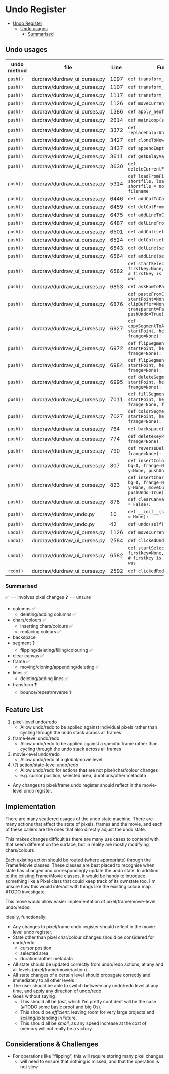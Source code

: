 # Undo Register

- [Undo Register](#undo-register)
  - [Undo usages](#undo-usages)
    - [Summarised](#summarised)


## Undo usages

| undo method | file | Line | Function |
| --- | --- | --- | --- |
`push()` | durdraw/durdraw_ui_curses.py | 1097 | `def transform_bounce(self):` |
`push()` | durdraw/durdraw_ui_curses.py | 1107 | `def transform_repeat(self):` |
`push()` | durdraw/durdraw_ui_curses.py | 1117 | `def transform_reverse(self):` |
`push()` | durdraw/durdraw_ui_curses.py | 1126 | `def moveCurrentFrame(self):` |
`push()` | durdraw/durdraw_ui_curses.py | 1386 | `def apply_neofetch_keys(self):` |
`push()` | durdraw/durdraw_ui_curses.py | 2614 | `def mainLoop(self):` |
`push()` | durdraw/durdraw_ui_curses.py | 3372 | `def replaceColorUnderCursor(self):` |
`push()` | durdraw/durdraw_ui_curses.py | 3427 | `def cloneToNewFrame(self):` |
`push()` | durdraw/durdraw_ui_curses.py | 3437 | `def appendEmptyFrame(self):` |
`push()` | durdraw/durdraw_ui_curses.py | 3611 | `def getDelayValue(self):` |
`push()` | durdraw/durdraw_ui_curses.py | 3630 | `def deleteCurrentFramePrompt(self):` |
`push()` | durdraw/durdraw_ui_curses.py | 5314 | `def loadFromFile(self, shortfile, loadFormat):  # shortfile = non full path filename` |
`push()` | durdraw/durdraw_ui_curses.py | 6446 | `def addColToCanvas(self):` |
`push()` | durdraw/durdraw_ui_curses.py | 6459 | `def delColFromCanvas(self):` |
`push()` | durdraw/durdraw_ui_curses.py | 6475 | `def addLineToCanvas(self):` |
`push()` | durdraw/durdraw_ui_curses.py | 6487 | `def delLineFromCanvas(self):` |
`push()` | durdraw/durdraw_ui_curses.py | 6501 | `def addCol(self, frange=None):` |
`push()` | durdraw/durdraw_ui_curses.py | 6524 | `def delCol(self, frange=None):` |
`push()` | durdraw/durdraw_ui_curses.py | 6543 | `def delLine(self, frange=None):` |
`push()` | durdraw/durdraw_ui_curses.py | 6564 | `def addLine(self, frange=None):` |
`push()` | durdraw/durdraw_ui_curses.py | 6582 | `def startSelecting(self, firstkey=None, mouse=False):   # firstkey is the key the user was` |
`push()` | durdraw/durdraw_ui_curses.py | 6853 | `def askHowToPaste(self):` |
`push()` | durdraw/durdraw_ui_curses.py | 6876 | `def pasteFromClipboard(self, startPoint=None, clipBuffer=None, frange=None, transparent=False, pushUndo=True):` |
`push()` | durdraw/durdraw_ui_curses.py | 6927 | `def copySegmentToAllFrames(self, startPoint, height, width, frange=None):` |
`push()` | durdraw/durdraw_ui_curses.py | 6972 | `def flipSegmentVertical(self, startPoint, height, width, frange=None):` |
`push()` | durdraw/durdraw_ui_curses.py | 6984 | `def flipSegmentHorizontal(self, startPoint, height, width, frange=None):` |
`push()` | durdraw/durdraw_ui_curses.py | 6995 | `def deleteSegment(self, startPoint, height, width, frange=None):` |
`push()` | durdraw/durdraw_ui_curses.py | 7011 | `def fillSegment(self, startPoint, height, width, frange=None, fillChar=\"X\"):` |
`push()` | durdraw/durdraw_ui_curses.py | 7027 | `def colorSegment(self, startPoint, height, width, frange=None):` |
`push()` | durdraw/durdraw_ui_curses.py | 764 | `def backspace(self):` |
`push()` | durdraw/durdraw_ui_curses.py | 774 | `def deleteKeyPop(self, frange=None):` |
`push()` | durdraw/durdraw_ui_curses.py | 790 | `def reverseDelete(self, frange=None):` |
`push()` | durdraw/durdraw_ui_curses.py | 807 | `def insertColor(self, fg=1, bg=0, frange=None, x=None, y=None, pushUndo=True):` |
`push()` | durdraw/durdraw_ui_curses.py | 823 | `def insertChar(self, c, fg=1, bg=0, frange=None, x=None, y=None, moveCursor = False, pushUndo=True):` |
`push()` | durdraw/durdraw_ui_curses.py | 878 | `def clearCanvas(self, prompting = False):` |
`push()` | durdraw/durdraw_undo.py | 10 | `def __init__(self, ui, appState = None):` |
`push()` | durdraw/durdraw_undo.py | 42 | `def undo(self):` |
`undo()` | durdraw/durdraw_ui_curses.py | 1126 | `def moveCurrentFrame(self):` |
`undo()` | durdraw/durdraw_ui_curses.py | 2584 | `def clickedUndo(self):` |
`undo()` | durdraw/durdraw_ui_curses.py | 6582 | `def startSelecting(self, firstkey=None, mouse=False):   # firstkey is the key the user was` |
`redo()` | durdraw/durdraw_ui_curses.py | 2592 | `def clickedRedo(self):` |

### Summarised

✅ == involves pixel changes
❓ == unsure

- columns ✅
  - deleting/adding columns ✅
- chars/colours ✅
  - inserting chars/colours ✅
  - replacing colours ✅
- backspace
- segment ❓
  - flipping/deleting/filling/colouring ✅
- clear canvas ✅
- frame ✅
  - moving/cloning/appending/deleting ✅
- lines ✅
  - deleting/adding lines ✅
- transform ❓
  - bounce/repeat/reverse ❓


## Feature List

1. pixel-level undo/redo
    - Allow undo/redo to be applied against individual pixels rather than cycling through the undo stack across all frames
2. frame-level undo/redo
    - Allow undo/redo to be applied against a specific frame rather than cycling through the undo stack across all frames
3. movie-level undo/redo
    - Allow undo/redo at a global/movie level
4. (?) action/state-level undo/redo
    - Allow undo/redo for actions that are not pixel/char/colour changes
    - e.g. cursor position, selected area, durations/other metadata


- Any changes to pixel/frame undo register should reflect in the movie-level undo register.

## Implementation

There are many scattered usages of the undo state machine. There are many actions that affect the state of pixels,
frames and the movie, and each of these callers are the ones that also directly adjust the undo state.

This makes changes difficult as there are many use cases to contend with that seem different on the surface, but in
reality are mostly modifying chars/colours

Each existing action should be routed (where appropriate) through the Frame/Movie classes. These classes are best placed
to recognise when state has changed and correspondingly update the undo state. In addition to the existing Frame/Movie classes, it would be
 handy to introduce something like a Pixel class that could keep track of its ownstate too. I'm unsure how this would interact with things like the existing colour map #TODO investigate.

This move would allow easier implementation of pixel/frame/movie-level undo/redos.

Ideally, functionally:

- Any changes to pixel/frame undo register should reflect in the movie-level undo register.
- State other than pixel char/colour changes should be considered for undo/redo
  - cursor position
  - selected area
  - durations/other metadata
- All state should be updated correctly from undo/redo actions, at any and all levels (pixel/frame/movie/action)
- All state changes of a certain level should propagate correctly and immediately to all other levels
- The user should be able to switch between any undo/redo level at any time, and apply any direction of undo/redo
- Goes without saying
  - This should all be _fast_, which I'm pretty confident will be the case (#TODO some basic proof and big Os).
  - This should be _efficient_, leaving room for very large projects and scaling/extending in future.
  - This should all be _small_, as any speed increase at the cost of memory will not really be a victory.

## Considerations & Challenges

- For operations like "flipping", this will require storing many pixel changes
  - will need to ensure that nothing is missed, and that the operation is not slow
